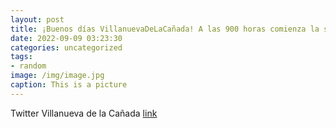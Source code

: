 ```yaml
---
layout: post
title: ¡Buenos días VillanuevaDeLaCañada! A las 900 horas comienza la sesión del Pleno. Puedes seguirla en directo de forma online👉ht...
date: 2022-09-09 03:23:30
categories: uncategorized
tags:
- random
image: /img/image.jpg
caption: This is a picture
---
```

Twitter Villanueva de la Cañada [link](https://twitter.com/AytoVDLCanada/status/1567765695575871489)
